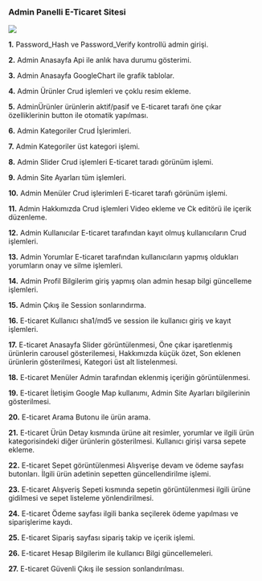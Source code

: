 ### Admin Panelli E-Ticaret Sitesi

<img src="/E-Ticaret_2/images/e-ticaret2.gif">

**1.** Password_Hash ve Password_Verify kontrollü admin girişi.

**2.** Admin Anasayfa Api ile anlık hava durumu gösterimi.

**3.** Admin Anasayfa GoogleChart ile grafik tablolar.

**4.** Admin Ürünler Crud işlemleri ve çoklu resim ekleme.

**5.** AdminÜrünler ürünlerin aktif/pasif ve E-ticaret tarafı öne çıkar özelliklerinin button ile otomatik yapılması.

**6.** Admin Kategoriler Crud İşlerimleri.

**7.** Admin Kategoriler üst kategori işlemi.

**8.** Admin Slider Crud işlemleri E-ticaret taradı görünüm işlemi.

**9.** Admin Site Ayarları tüm işlemleri.

**10.** Admin Menüler Crud işlerimleri E-ticaret tarafı görünüm işlemi.

**11.** Admin Hakkımızda Crud işlemleri Video ekleme ve Ck editörü ile içerik düzenleme.

**12.** Admin Kullanıcılar E-ticaret tarafından kayıt olmuş kullanıcıların Crud işlemleri.

**13.** Admin Yorumlar E-ticaret tarafından kullanıcıların yapmış oldukları yorumların onay ve silme işlemleri.

**14.** Admin Profil Bilgilerim giriş yapmış olan admin hesap bilgi güncelleme işlemleri.

**15.** Admin Çıkış ile Session sonlarındırma.

**16.** E-ticaret Kullanıcı sha1/md5 ve session ile kullanıcı giriş ve kayıt işlemleri.

**17.** E-ticaret Anasayfa Slider görüntülenmesi, Öne çıkar işaretlenmiş ürünlerin carousel gösterilemesi, Hakkımızda küçük özet, Son eklenen ürünlerin gösterilmesi, Kategori üst alt listelenmesi.

**18.** E-ticaret Menüler Admin tarafından eklenmiş içeriğin görüntülenmesi.

**19.** E-ticaret İletişim Google Map kullanımı, Admin Site Ayarları bilgilerinin gösterilmesi.

**20.** E-ticaret Arama Butonu ile ürün arama.

**21.** E-ticaret Ürün Detay kısmında ürüne ait resimler, yorumlar ve ilgili ürün kategorisindeki diğer ürünlerin gösterilmesi. Kullanıcı girişi varsa sepete ekleme.

**22.** E-ticaret Sepet görüntülenmesi Alışverişe devam ve ödeme sayfası butonları. İlgili ürün adetinin sepetten güncellendirilme işlemi.

**23.** E-ticaret Alışveriş Sepeti kısmında sepetin görüntülenmesi ilgili ürüne gidilmesi ve sepet listeleme yönlendirilmesi.

**24.** E-ticaret Ödeme sayfası ilgili banka seçilerek ödeme yapılması ve siparişlerime kaydı.

**25.** E-ticaret Sipariş sayfası sipariş takip ve içerik işlemi.

**26.** E-ticaret Hesap Bilgilerim ile kullanıcı Bilgi güncellemeleri.

**27.** E-ticaret Güvenli Çıkış ile session sonlandırılması.

